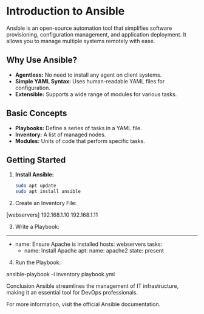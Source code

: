 # Introduction to Ansible

Ansible is an open-source automation tool that simplifies software provisioning, configuration management, and application deployment. It allows you to manage multiple systems remotely with ease.

## Why Use Ansible?

- **Agentless:** No need to install any agent on client systems.
- **Simple YAML Syntax:** Uses human-readable YAML files for configuration.
- **Extensible:** Supports a wide range of modules for various tasks.

## Basic Concepts

- **Playbooks:** Define a series of tasks in a YAML file.
- **Inventory:** A list of managed nodes.
- **Modules:** Units of code that perform specific tasks.

## Getting Started

1. **Install Ansible:**
   ```bash
   sudo apt update
   sudo apt install ansible

2. Create an Inventory File:

[webservers]
192.168.1.10
192.168.1.11

3. Write a Playbook:

---
- name: Ensure Apache is installed
  hosts: webservers
  tasks:
    - name: Install Apache
      apt:
        name: apache2
        state: present
4. Run the Playbook:

ansible-playbook -i inventory playbook.yml

Conclusion
Ansible streamlines the management of IT infrastructure, making it an essential tool for DevOps professionals.

For more information, visit the official Ansible documentation.

 
 
 

 
 
 
 
